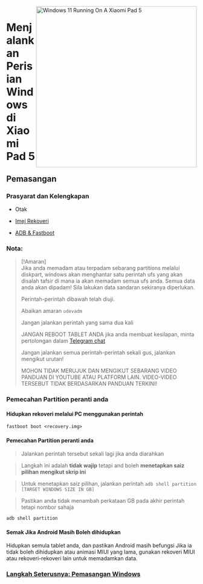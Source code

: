 <img align="right" src="https://raw.githubusercontent.com/erdilS/Port-Windows-11-Xiaomi-Pad-5/main/nabu.png" width="425" alt="Windows 11 Running On A Xiaomi Pad 5">


# Menjalankan Perisian Windows di Xiaomi Pad 5

## Pemasangan



### Prasyarat dan Kelengkapan
- Otak
- [Imej Rekoveri](https://github.com/erdilS/Port-Windows-11-Xiaomi-Pad-5/releases/download/1.0/recovery.img)

- [ADB & Fastboot](https://developer.android.com/studio/releases/platform-tools)

### Nota:
> [!Amaran]\
> Jika anda memadam atau terpadam sebarang partitions melalui diskpart, windows akan menghantar satu perintah ufs yang akan disalah tafsir di mana ia akan memadam semua ufs anda.
> Semua data anda akan dipadam! Sila lakukan data sandaran sekiranya diperlukan.
> 
> Perintah-perintah dibawah telah diuji.
> 
> Abaikan amaran `udevadm`
> 
>  Jangan jalankan perintah yang sama dua kali
> 
> JANGAN REBOOT TABLET ANDA jika anda membuat kesilapan, minta pertolongan dalam [Telegram chat](https://t.me/nabuwoa)
>
> Jangan jalankan semua perintah-perintah sekali gus, jalankan mengikut urutan!
>
> MOHON TIDAK MERUJUK DAN MENGIKUT SEBARANG VIDEO PANDUAN DI YOUTUBE ATAU PLATFORM LAIN. VIDEO-VIDEO TERSEBUT TIDAK BERDASARKAN PANDUAN TERKINI!

### Pemecahan Partition peranti anda

#### Hidupkan rekoveri melalui PC menggunakan perintah
```cmd
fastboot boot <recovery.img>
```
#### Pemecahan Partition peranti anda

> Jalankan perintah tersebut sekali lagi jika anda diarahkan

> Langkah ini adalah **tidak wajip** tetapi and boleh **menetapkan saiz pilihan mengikut skrip ini**

> Untuk menetapkan saiz pilihan, jalankan perintah ```adb shell partition [TARGET WINDOWS SIZE IN GB]```

> Pastikan anda tidak menambah perkataan GB pada akhir perintah tetapi nombor sahaja

```cmd
adb shell partition
```

#### Semak Jika Android Masih Boleh dihidupkan
Hidupkan semula tablet anda, dan pastikan Android masih befungsi
Jika ia tidak boleh dihidupkan atau animasi MIUI yang lama, gunakan rekoveri MIUI atau rekoveri-rekoveri lain untuk memadamkan data.


### [Langkah Seterusnya: Pemasangan Windows](/guide/Malay/2-Pemasangan-my.md)
